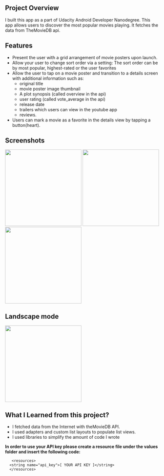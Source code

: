 
## Project Overview
 I built this app as a part of Udacity Android Developer Nanodegree. This app allows users to discover the most popular movies playing. It fetches the data from TheMovieDB api.
 
 ## Features
- Present the user with a grid arrangement of movie posters upon launch.
- Allow your user to change sort order via a setting:
The sort order can be by most popular, highest-rated or the user favorites
- Allow the user to tap on a movie poster and transition to a details screen with additional information such as:
  - original title
  - movie poster image thumbnail
  - A plot synopsis (called overview in the api)
  - user rating (called vote_average in the api)
  - release date
  - trailers which users can view in the youtube app 
  - reviews.
- Users can mark a movie as a favorite in the details view by tapping a button(heart).

## Screenshots

<img src="https://user-images.githubusercontent.com/10868955/54937214-5c5e8680-4efa-11e9-9433-dc2224e4e894.png" width="250"> <img src="https://user-images.githubusercontent.com/10868955/54937891-b90e7100-4efb-11e9-8cad-1da9c1057d07.png" width="250"> <img src="https://user-images.githubusercontent.com/10868955/54938185-481b8900-4efc-11e9-9e0c-15e04dc1cc5e.png" width="250"> 

## Landscape mode 
<img src="https://user-images.githubusercontent.com/10868955/54938052-04288400-4efc-11e9-8710-bd5350b061b9.png" height="250">

## What I Learned from this project?
 - I fetched data from the Internet with theMovieDB API.
 - I used adapters and custom list layouts to populate list views.
 - I used libraries to simplify the amount of code I wrote

 **In order to use your API key please create a resource file under the values folder and insert the following code:** 
 ```<?xml version="1.0" encoding="utf-8"?> 
    <resources>
   <string name="api_key">[ YOUR API KEY ]</string>
   </resources>

